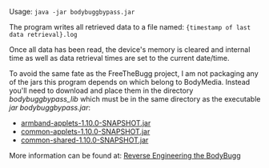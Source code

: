 Usage: `java -jar bodybuggbypass.jar`

The program writes all retrieved data to a file named: `{timestamp of last data retrieval}.log`

Once all data has been read, the device's memory is cleared and internal time as well as data retrieval times are set to the current date/time.

To avoid the same fate as the FreeTheBugg project, I am not packaging any of the jars this program depends on which belong to BodyMedia. Instead you'll need to download and place them in the directory *bodybuggbypass_lib* which must be in the same directory as the executable *jar bodybuggbypass.jar*:
  * [armband-applets-1.10.0-SNAPSHOT.jar](http://application.bodybugg.com/bodybugg/files/static/install/armband-applets-1.10.0-SNAPSHOT.jar)
  * [common-applets-1.10.0-SNAPSHOT.jar](http://application.bodybugg.com//bodybugg/files/static/install/common-applets-1.10.0-SNAPSHOT.jar)
  * [common-shared-1.10.0-SNAPSHOT.jar](http://application.bodybugg.com/bodybugg/files/static/install/common-shared-1.10.0-SNAPSHOT.jar)

More information can be found at: [Reverse Engineering the BodyBugg](http://www.bemasher.net/archives/1130)